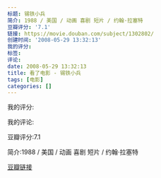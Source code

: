 ```yaml
---
标题: 锡铁小兵
简介: 1988 / 美国 / 动画 喜剧 短片 / 约翰·拉塞特
豆瓣评分: '7.1'
链接: https://movie.douban.com/subject/1302802/
创建时间: '2008-05-29 13:32:13'
我的评分:
标签:
评论:
date: 2008-05-29 13:32:13
title: 看了电影 - 锡铁小兵
tags: [电影]
categories: []
---
```


我的评分:

我的评论:

豆瓣评分:7.1

简介:1988 / 美国 / 动画 喜剧 短片 / 约翰·拉塞特

[豆瓣链接](https://movie.douban.com/subject/1302802/)

